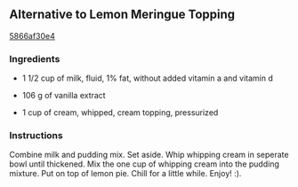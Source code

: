 ## Alternative to Lemon Meringue Topping

[5866af30e4](http://www.food.com/recipe/alternative-to-lemon-meringue-topping-444099)

### Ingredients

 - 1 1/2 cup of milk, fluid, 1% fat, without added vitamin a and vitamin d

 - 106 g of vanilla extract

 - 1 cup of cream, whipped, cream topping, pressurized

### Instructions

Combine milk and pudding mix. Set aside. Whip whipping cream in seperate bowl until thickened. Mix the one cup of whipping cream into the pudding mixture. Put on top of lemon pie. Chill for a little while. Enjoy! :).